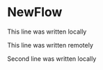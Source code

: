 # NewFlow
This line was written locally

This line was written remotely

Second line was written locally

